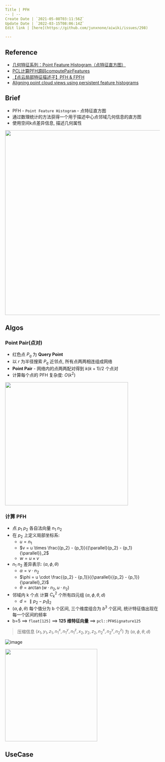 ```yaml
---
Title | PFH
-- | --
Create Date | `2021-05-08T03:11:56Z`
Update Date | `2022-03-15T08:06:14Z`
Edit link | [here](https://github.com/junxnone/aiwiki/issues/298)

---
```

## Reference
- [几何特征系列：Point Feature Histogram（点特征直方图）](http://lemonc.me/point-feature-histogram.html)
- [PCL计算PFH源码computePairFeatures](https://blog.csdn.net/m0_49291417/article/details/110198763)
- [【点云局部特征描述子】PFH & FPFH](https://zhuanlan.zhihu.com/p/192343758)
- [Aligning point cloud views using persistent feature histograms](https://ias.in.tum.de/_media/spezial/bib/rusu08iros-1.pdf)


## Brief
- PFH - `Point Feature Histogram` - 点特征直方图
- 通过数理统计的方法获得一个用于描述中心点邻域几何信息的直方图
- 使用空间k点差异信息, 描述几何属性

<img width="600px" src="https://user-images.githubusercontent.com/2216970/158321656-336f6bf0-457d-443e-adcf-2fd5711d25e2.png">


## Algos

### Point Pair(点对)

- 红色点  $P_{q}$ 为 **Query Point**
- 以 $r$ 为半径搜索 $P_{q}$ 近邻点, 所有点两两相连组成网络
- **Point Pair** - 网络内的点两两配对得到  $k(k+1)/2$ 个点对
- 计算每个点的 PFH 复杂度: $O(k^2)$


<img width="400px" src="https://user-images.githubusercontent.com/2216970/117524062-68c8cf00-afee-11eb-81ed-bc3bc5cb60fa.png">


### 计算 PFH

- 点 $p_1$ $p_2$ 各自法向量 $n_1$ $n_2$
- 在 $p_2$ 上定义局部坐标系:
  -  $u=n_1$
  - $v = u \times \frac{{p_2} - {p_1}}{{\parallel}{p_2} - {p_1}{\parallel}}_2$
  - $w = u \times v$
- $n_1$ $n_2$ 差异表示: $(\alpha, \phi, \theta)$
  - $\alpha = v \cdot {n_2}$
  - $\phi = u \cdot \frac{{p_2} - {p_1}}{{\parallel}{{p_2} - {p_1}}{\parallel}_2}$
  - ${\theta} = {\arctan (w \cdot {n_2},u \cdot {n_2})}$
- 邻域内 k 个点 计算 $C_{k}^2$  个所有四元组  $(\alpha, \phi, \theta, d)$
  - $d={{\parallel}{p_2} - {p_1}{\parallel}}_2$
- $(\alpha, \phi, \theta)$ 每个值分为 b 个区间, 三个维度组合为 $b^3$ 个区间, 统计特征值出现在每一个区间的频率
- b=5 ==> `float[125]` ==> **125 维特征向量**  ==> `pcl::PFHSignature125`


> 压缩信息 $(x_1, y_1, z_1, n_1^x, n_1^y, n_1^z, x_2, y_2, z_2, n_2^x, n_2^y, n_2^z)$ 为 $(\alpha, \phi, \theta, d)$

 ![image](https://user-images.githubusercontent.com/2216970/117524162-f1476f80-afee-11eb-8bef-0e1d7fa87e19.png)

<img width=300px src="https://user-images.githubusercontent.com/2216970/158331260-618fb1e5-fb67-420b-b76e-af7118dd6f96.png">


## UseCase

